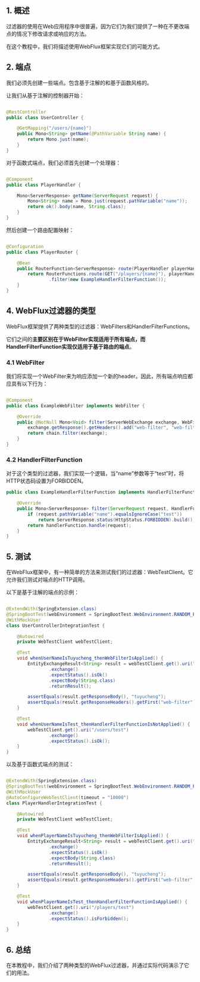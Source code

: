 ## 1. 概述

过滤器的使用在Web应用程序中很普遍，因为它们为我们提供了一种在不更改端点的情况下修改请求或响应的方法。

在这个教程中，我们将描述使用WebFlux框架实现它们的可能方式。

## 2. 端点

我们必须先创建一些端点。包含基于注解的和基于函数风格的。

让我们从基于注解的控制器开始：

```java

@RestController
public class UserController {

    @GetMapping("/users/{name}")
    public Mono<String> getName(@PathVariable String name) {
        return Mono.just(name);
    }
}
```

对于函数式端点，我们必须首先创建一个处理器：

```java

@Component
public class PlayerHandler {

    Mono<ServerResponse> getName(ServerRequest request) {
        Mono<String> name = Mono.just(request.pathVariable("name"));
        return ok().body(name, String.class);
    }
}
```

然后创建一个路由配置映射：

```java

@Configuration
public class PlayerRouter {

    @Bean
    public RouterFunction<ServerResponse> route(PlayerHandler playerHandler) {
        return RouterFunctions.route(GET("/players/{name}"), playerHandler::getName)
                .filter(new ExampleHandlerFilterFunction());
    }
}
```

## 4. WebFlux过滤器的类型

WebFlux框架提供了两种类型的过滤器：WebFilters和HandlerFilterFunctions。

它们之间的**主要区别在于WebFilter实现适用于所有端点，而HandlerFilterFunction实现仅适用于基于路由的端点**。

### 4.1 WebFilter

我们将实现一个WebFilter来为响应添加一个新的header。因此，所有端点响应都应具有以下行为：

```java

@Component
public class ExampleWebFilter implements WebFilter {

    @Override
    public @NotNull Mono<Void> filter(ServerWebExchange exchange, WebFilterChain chain) {
        exchange.getResponse().getHeaders().add("web-filter", "web-filter-test");
        return chain.filter(exchange);
    }
}
```

### 4.2 HandlerFilterFunction

对于这个类型的过滤器，我们实现一个逻辑，当“name”参数等于“test”时，将HTTP状态码设置为FORBIDDEN。

```java
public class ExampleHandlerFilterFunction implements HandlerFilterFunction<ServerResponse, ServerResponse> {

    @Override
    public Mono<ServerResponse> filter(ServerRequest request, HandlerFunction<ServerResponse> handlerFunction) {
        if (request.pathVariable("name").equalsIgnoreCase("test"))
            return ServerResponse.status(HttpStatus.FORBIDDEN).build();
        return handlerFunction.handle(request);
    }
}
```

## 5. 测试

在WebFlux框架中，有一种简单的方法来测试我们的过滤器：WebTestClient。它允许我们测试对端点的HTTP调用。

以下是基于注解的端点的示例：

```java

@ExtendWith(SpringExtension.class)
@SpringBootTest(webEnvironment = SpringBootTest.WebEnvironment.RANDOM_PORT)
@WithMockUser
class UserControllerIntegrationTest {

    @Autowired
    private WebTestClient webTestClient;

    @Test
    void whenUserNameIsTuyucheng_thenWebFilterIsApplied() {
        EntityExchangeResult<String> result = webTestClient.get().uri("/users/tuyucheng")
                .exchange()
                .expectStatus().isOk()
                .expectBody(String.class)
                .returnResult();

        assertEquals(result.getResponseBody(), "tuyucheng");
        assertEquals(result.getResponseHeaders().getFirst("web-filter"), "web-filter-test");
    }

    @Test
    void whenUserNameIsTest_thenHandlerFilterFunctionIsNotApplied() {
        webTestClient.get().uri("/users/test")
                .exchange()
                .expectStatus().isOk();
    }
}
```

以及基于函数式端点的测试：

```java

@ExtendWith(SpringExtension.class)
@SpringBootTest(webEnvironment = SpringBootTest.WebEnvironment.RANDOM_PORT)
@WithMockUser
@AutoConfigureWebTestClient(timeout = "10000")
class PlayerHandlerIntegrationTest {

    @Autowired
    private WebTestClient webTestClient;

    @Test
    void whenPlayerNameIsTuyucheng_thenWebFilterIsApplied() {
        EntityExchangeResult<String> result = webTestClient.get().uri("/players/tuyucheng")
                .exchange()
                .expectStatus().isOk()
                .expectBody(String.class)
                .returnResult();

        assertEquals(result.getResponseBody(), "tuyucheng");
        assertEquals(result.getResponseHeaders().getFirst("web-filter"), "web-filter-test");
    }

    @Test
    void whenPlayerNameIsTest_thenHandlerFilterFunctionIsApplied() {
        webTestClient.get().uri("/players/test")
                .exchange()
                .expectStatus().isForbidden();
    }
}
```

## 6. 总结

在本教程中，我们介绍了两种类型的WebFlux过滤器，并通过实际代码演示了它们的用法。
